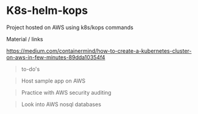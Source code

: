 # K8s-helm-kops

Project hosted on AWS using k8s/kops commands 

Material / links

https://medium.com/containermind/how-to-create-a-kubernetes-cluster-on-aws-in-few-minutes-89dda10354f4

> to-do's

> Host sample app on AWS

> Practice with AWS security auditing

> Look into AWS nosql databases
